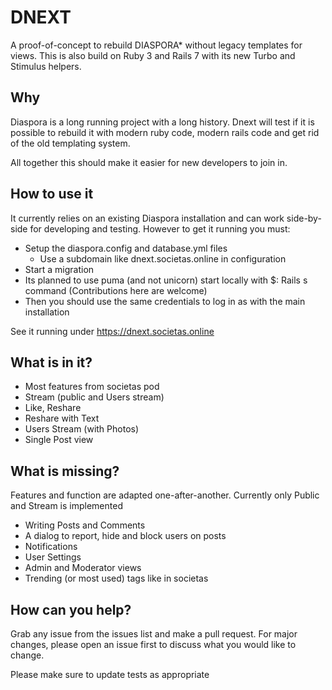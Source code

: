# DNEXT

A proof-of-concept to rebuild DIASPORA* without legacy templates for views. 
This is also build on Ruby 3 and Rails 7 with its new Turbo and Stimulus helpers.

## Why

Diaspora is a long running project with a long history. Dnext will test if it is possible to rebuild 
it with modern ruby code, modern rails code and get rid of the old templating system. 

All together this should make it easier for new developers to join in.

## How to use it
It currently relies on an existing Diaspora installation and can work side-by-side for developing and testing.
However to get it running you must: 
* Setup the diaspora.config and database.yml files
  * Use a subdomain like dnext.societas.online in configuration
* Start a migration
* Its planned to use puma (and not unicorn) start locally with $: Rails s command  (Contributions here are welcome)
* Then you should use the same credentials to log in as with the main installation

See it running under https://dnext.societas.online 

## What is in it? 
* Most features from societas pod
* Stream (public and Users stream)
* Like, Reshare
* Reshare with Text
* Users Stream (with Photos)
* Single Post view


## What is missing?

Features and function are adapted one-after-another.
Currently only Public and Stream is implemented

* Writing Posts and Comments
* A dialog to report, hide and block users on posts
* Notifications
* User Settings
* Admin and Moderator views
* Trending (or most used) tags like in societas

## How can you help?

Grab any issue from the issues list and make a pull request. For major changes, please open an issue first to discuss 
what you would like to change.

Please make sure to update tests as appropriate

